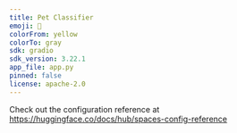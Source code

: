 ```yaml
---
title: Pet Classifier
emoji: 👀
colorFrom: yellow
colorTo: gray
sdk: gradio
sdk_version: 3.22.1
app_file: app.py
pinned: false
license: apache-2.0
---
```


Check out the configuration reference at https://huggingface.co/docs/hub/spaces-config-reference
